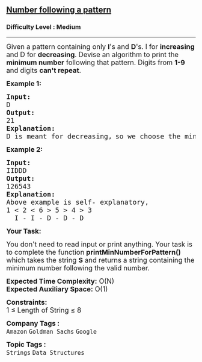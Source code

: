 <h2><a href="https://practice.geeksforgeeks.org/problems/number-following-a-pattern3126/0">Number following a pattern</a></h2><h3>Difficulty Level : Medium</h3><hr><div class="problems_problem_content__Xm_eO"><p><span style="font-size: 18px;">Given a pattern containing only <strong>I</strong>'s and <strong>D</strong>'s. I for <strong>increasing</strong> and D for <strong>decreasing</strong>. Devise an algorithm to print the <strong>minimum number</strong> following that pattern. Digits from <strong>1-9</strong> and digits <strong>can't repeat</strong>.</span></p>
<p><strong><span style="font-size: 18px;">Example 1:</span></strong></p>
<pre><strong><span style="font-size: 18px;">Input:</span></strong>
<span style="font-size: 18px;">D</span>
<strong><span style="font-size: 18px;">Output:</span></strong>
<span style="font-size: 18px;">21</span>
<strong><span style="font-size: 18px;">Explanation:</span></strong>
<span style="font-size: 18px;">D is meant for decreasing,</span> <span style="font-size: 18px;">so we choose the minimum number</span> <span style="font-size: 18px;">among all possible numbers like 21,31,54,87,etc.</span></pre>
<p><strong><span style="font-size: 18px;">Example 2:</span></strong></p>
<pre><strong><span style="font-size: 18px;">Input:</span></strong>
<span style="font-size: 18px;">IIDDD</span>
<strong><span style="font-size: 18px;">Output:</span></strong>
<span style="font-size: 18px;">126543</span>
<strong><span style="font-size: 18px;">Explanation:</span></strong>
<span style="font-size: 18px;">Above example is self- explanatory,</span>
<span style="font-size: 18px;">1 &lt; 2 &lt; 6 &gt; 5 &gt; 4 &gt; 3</span>
<span style="font-size: 18px;">  I - I - D - D - D</span></pre>
<p><strong><span style="font-size: 18px;">Your Task:</span></strong></p>
<p><span style="font-size: 18px;">You don't need to read input or print anything. Your task is to complete the function <strong>printMinNumberForPattern()</strong> which takes the string <strong>S</strong> and returns a string containing the minimum number following the valid number.</span></p>
<p><span style="font-size: 18px;"><strong>Expected Time Complexity:</strong> O(N)<br><strong>Expected Auxiliary Space:</strong> O(1)</span></p>
<p><span style="font-size: 18px;"><strong>Constraints:</strong><br>1 ≤ Length of String ≤ 8</span></p></div><p><span style=font-size:18px><strong>Company Tags : </strong><br><code>Amazon</code>&nbsp;<code>Goldman Sachs</code>&nbsp;<code>Google</code>&nbsp;<br><p><span style=font-size:18px><strong>Topic Tags : </strong><br><code>Strings</code>&nbsp;<code>Data Structures</code>&nbsp;